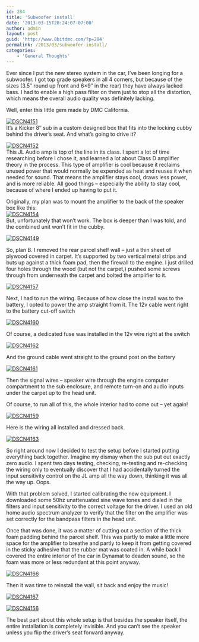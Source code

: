 ```yaml
---
id: 284
title: 'Subwoofer install'
date: '2013-03-15T20:24:07-07:00'
author: admin
layout: post
guid: 'http://www.8bitdmc.com/?p=284'
permalink: /2013/03/subwoofer-install/
categories:
    - 'General Thoughts'
---
```


Ever since I put the new stereo system in the car, I’ve been longing for a subwoofer. I got top grade speakers in all 4 corners, but because of the sizes (3.5″ round up front and 6×9″ in the rear) they have always lacked bass. I had to enable a high pass filter on them just to stop all the distortion, which means the overall audio quality was definitely lacking.

Well, enter this little gem made by DMC California.

[![DSCN4151](../../../assets/images2013/03/DSCN4151-300x224.jpg)](../../../assets/images2013/03/DSCN4151.jpg)  
It’s a Kicker 8″ sub in a custom designed box that fits into the locking cubby behind the driver’s seat. And what’s going to drive it?

[![DSCN4152](../../../assets/images2013/03/DSCN4152-300x224.jpg)](../../../assets/images2013/03/DSCN4152.jpg)  
This JL Audio amp is top of the line in its class. I spent a lot of time researching before I chose it, and learned a lot about Class D amplifier theory in the process. This type of amplifier is cool because it reclaims unused power that would normally be expended as heat and reuses it when needed for sound. That means the amplifier stays cool, draws less power, and is more reliable. All good things – especially the ability to stay cool, because of where I ended up having to put it.

Originally, my plan was to mount the amplifier to the back of the speaker box like this:  
[![DSCN4154](../../../assets/images2013/03/DSCN4154-300x224.jpg)](../../../assets/images2013/03/DSCN4154.jpg)  
But, unfortunately that won’t work. The box is deeper than I was told, and the combined unit won’t fit in the cubby.

[![DSCN4149](../../../assets/images2013/03/DSCN4149-300x224.jpg)](../../../assets/images2013/03/DSCN4149.jpg)

So, plan B. I removed the rear parcel shelf wall – just a thin sheet of plywood covered in carpet. It’s supported by two vertical metal strips and buts up against a thick foam pad, then the firewall to the engine. I just drilled four holes through the wood (but not the carpet,) pushed some screws through from underneath the carpet and bolted the amplifier to it.

[![DSCN4157](../../../assets/images2013/03/DSCN4157-300x224.jpg)](../../../assets/images2013/03/DSCN4157.jpg)

Next, I had to run the wiring. Because of how close the install was to the battery, I opted to power the amp straight from it. The 12v cable went right to the battery cut-off switch

[![DSCN4160](../../../assets/images2013/03/DSCN4160-300x224.jpg)](../../../assets/images2013/03/DSCN4160.jpg)

Of course, a dedicated fuse was installed in the 12v wire right at the switch

[![DSCN4162](../../../assets/images2013/03/DSCN4162-300x224.jpg)](../../../assets/images2013/03/DSCN4162.jpg)

And the ground cable went straight to the ground post on the battery

[![DSCN4161](../../../assets/images2013/03/DSCN4161-300x224.jpg)](../../../assets/images2013/03/DSCN4161.jpg)

Then the signal wires – speaker wire through the engine computer compartment to the sub enclosure, and remote turn-on and audio inputs under the carpet up to the head unit.

Of course, to run all of this, the whole interior had to come out – yet again!

[![DSCN4159](../../../assets/images2013/03/DSCN4159-300x224.jpg)](../../../assets/images2013/03/DSCN4159.jpg)

Here is the wiring all installed and dressed back.

[![DSCN4163](../../../assets/images2013/03/DSCN4163-300x224.jpg)](../../../assets/images2013/03/DSCN4163.jpg)

So right around now I decided to test the setup before I started putting everything back together. Imagine my dismay when the sub put out exactly zero audio. I spent two days testing, checking, re-testing and re-checking the wiring only to eventually discover that I had accidentally turned the input sensitivity control on the JL amp all the way down, thinking it was all the way up. Oops.

With that problem solved, I started calibrating the new equipment. I downloaded some 50hz unattenuated sine wave tones and dialed in the filters and input sensitivity to the correct voltage for the driver. I used an old home audio spectrum analyzer to verify that the filter on the amplifier was set correctly for the bandpass filters in the head unit.

Once that was done, it was a matter of cutting out a section of the thick foam padding behind the parcel shelf. This was partly to make a little more space for the amplifier to breathe and partly to keep it from getting covered in the sticky adhesive that the rubber mat was coated in. A while back I covered the entire interior of the car in Dynamat to deaden sound, so the foam was more or less redundant at this point anyway.

[![DSCN4166](../../../assets/images2013/03/DSCN4166-300x224.jpg)](../../../assets/images2013/03/DSCN4166.jpg)

Then it was time to reinstall the wall, sit back and enjoy the music!

[![DSCN4167](../../../assets/images2013/03/DSCN4167-300x224.jpg)](../../../assets/images2013/03/DSCN4167.jpg)

[![DSCN4156](../../../assets/images2013/03/DSCN4156-300x224.jpg)](../../../assets/images2013/03/DSCN4156.jpg)

The best part about this whole setup is that besides the speaker itself, the entire installation is completely invisible. And you can’t see the speaker unless you flip the driver’s seat forward anyway.